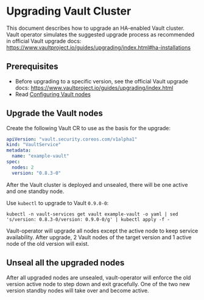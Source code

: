 # Upgrading Vault Cluster

This document describes how to upgrade an HA-enabled Vault cluster.
Vault operator simulates the suggested upgrade process as recommended
in official Vault upgrade docs:
  https://www.vaultproject.io/guides/upgrading/index.html#ha-installations

## Prerequisites

* Before upgrading to a specific version, see the official Vault upgrade docs:
  https://www.vaultproject.io/guides/upgrading/index.html
* Read [Configuring Vault nodes][vault-md]

## Upgrade the Vault nodes

Create the following Vault CR to use as the basis for the upgrade:

```yaml
apiVersion: "vault.security.coreos.com/v1alpha1"
kind: "VaultService"
metadata:
  name: "example-vault"
spec:
  nodes: 2
  version: "0.8.3-0"
```

After the Vault cluster is deployed and unsealed, there will be one active and one standby node.

Use `kubectl` to upgrade to Vault `0.9.0-0`:

```
kubectl -n vault-services get vault example-vault -o yaml | sed 's/version: 0.8.3-0/version: 0.9.0-0/g' | kubectl apply -f -
```

Vault-operator will upgrade all nodes except the active node to keep service availability.
After upgrade, 2 Vault nodes of the target version and 1 active node of the old version will exist.

## Unseal all the upgraded nodes

After all upgraded nodes are unsealed, vault-operator will enforce the old version active node
to step down and exit gracefully. One of the two new version standby nodes will take over and
become active.


[vault-md]: vault.html
